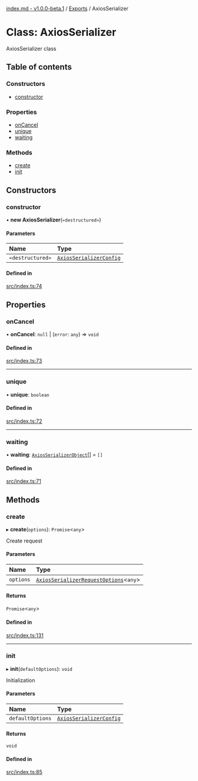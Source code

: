 [index.md - v1.0.0-beta.1](../README.md) / [Exports](../modules.md) / AxiosSerializer

# Class: AxiosSerializer

AxiosSerializer class

## Table of contents

### Constructors

- [constructor](AxiosSerializer.md#constructor)

### Properties

- [onCancel](AxiosSerializer.md#oncancel)
- [unique](AxiosSerializer.md#unique)
- [waiting](AxiosSerializer.md#waiting)

### Methods

- [create](AxiosSerializer.md#create)
- [init](AxiosSerializer.md#init)

## Constructors

### constructor

• **new AxiosSerializer**(`«destructured»`)

#### Parameters

| Name             | Type                                                              |
| :--------------- | :---------------------------------------------------------------- |
| `«destructured»` | [`AxiosSerializerConfig`](../interfaces/AxiosSerializerConfig.md) |

#### Defined in

[src/index.ts:74](https://github.com/saqqdy/axios-serializer/blob/f2cd39a/src/index.ts#L74)

## Properties

### onCancel

• **onCancel**: `null` \| (`error`: `any`) => `void`

#### Defined in

[src/index.ts:73](https://github.com/saqqdy/axios-serializer/blob/f2cd39a/src/index.ts#L73)

---

### unique

• **unique**: `boolean`

#### Defined in

[src/index.ts:72](https://github.com/saqqdy/axios-serializer/blob/f2cd39a/src/index.ts#L72)

---

### waiting

• **waiting**: [`AxiosSerializerObject`](../interfaces/AxiosSerializerObject.md)[] = `[]`

#### Defined in

[src/index.ts:71](https://github.com/saqqdy/axios-serializer/blob/f2cd39a/src/index.ts#L71)

## Methods

### create

▸ **create**(`options`): `Promise`<`any`\>

Create request

#### Parameters

| Name      | Type                                                                                      |
| :-------- | :---------------------------------------------------------------------------------------- |
| `options` | [`AxiosSerializerRequestOptions`](../interfaces/AxiosSerializerRequestOptions.md)<`any`\> |

#### Returns

`Promise`<`any`\>

#### Defined in

[src/index.ts:131](https://github.com/saqqdy/axios-serializer/blob/f2cd39a/src/index.ts#L131)

---

### init

▸ **init**(`defaultOptions`): `void`

Initialization

#### Parameters

| Name             | Type                                                              |
| :--------------- | :---------------------------------------------------------------- |
| `defaultOptions` | [`AxiosSerializerConfig`](../interfaces/AxiosSerializerConfig.md) |

#### Returns

`void`

#### Defined in

[src/index.ts:85](https://github.com/saqqdy/axios-serializer/blob/f2cd39a/src/index.ts#L85)
